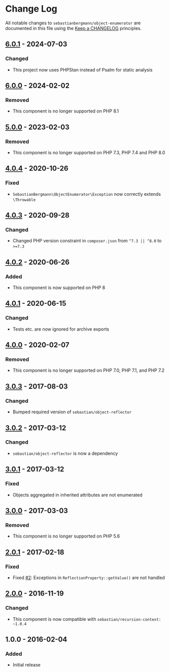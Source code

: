 # Change Log

All notable changes to `sebastianbergmann/object-enumerator` are documented in this file using the [Keep a CHANGELOG](http://keepachangelog.com/) principles.

## [6.0.1] - 2024-07-03

### Changed

- This project now uses PHPStan instead of Psalm for static analysis

## [6.0.0] - 2024-02-02

### Removed

- This component is no longer supported on PHP 8.1

## [5.0.0] - 2023-02-03

### Removed

- This component is no longer supported on PHP 7.3, PHP 7.4 and PHP 8.0

## [4.0.4] - 2020-10-26

### Fixed

- `SebastianBergmann\ObjectEnumerator\Exception` now correctly extends `\Throwable`

## [4.0.3] - 2020-09-28

### Changed

- Changed PHP version constraint in `composer.json` from `^7.3 || ^8.0` to `>=7.3`

## [4.0.2] - 2020-06-26

### Added

- This component is now supported on PHP 8

## [4.0.1] - 2020-06-15

### Changed

- Tests etc. are now ignored for archive exports

## [4.0.0] - 2020-02-07

### Removed

- This component is no longer supported on PHP 7.0, PHP 7.1, and PHP 7.2

## [3.0.3] - 2017-08-03

### Changed

- Bumped required version of `sebastian/object-reflector`

## [3.0.2] - 2017-03-12

### Changed

- `sebastian/object-reflector` is now a dependency

## [3.0.1] - 2017-03-12

### Fixed

- Objects aggregated in inherited attributes are not enumerated

## [3.0.0] - 2017-03-03

### Removed

- This component is no longer supported on PHP 5.6

## [2.0.1] - 2017-02-18

### Fixed

- Fixed [#2](https://github.com/sebastianbergmann/phpunit/pull/2): Exceptions in `ReflectionProperty::getValue()` are not handled

## [2.0.0] - 2016-11-19

### Changed

- This component is now compatible with `sebastian/recursion-context: ~1.0.4`

## 1.0.0 - 2016-02-04

### Added

- Initial release

[6.0.1]: https://github.com/sebastianbergmann/object-enumerator/compare/6.0.0...6.0.1
[6.0.0]: https://github.com/sebastianbergmann/object-enumerator/compare/5.0...6.0.0
[5.0.0]: https://github.com/sebastianbergmann/object-enumerator/compare/4.0.4...5.0.0
[4.0.4]: https://github.com/sebastianbergmann/object-enumerator/compare/4.0.3...4.0.4
[4.0.3]: https://github.com/sebastianbergmann/object-enumerator/compare/4.0.2...4.0.3
[4.0.2]: https://github.com/sebastianbergmann/object-enumerator/compare/4.0.1...4.0.2
[4.0.1]: https://github.com/sebastianbergmann/object-enumerator/compare/4.0.0...4.0.1
[4.0.0]: https://github.com/sebastianbergmann/object-enumerator/compare/3.0.3...4.0.0
[3.0.3]: https://github.com/sebastianbergmann/object-enumerator/compare/3.0.2...3.0.3
[3.0.2]: https://github.com/sebastianbergmann/object-enumerator/compare/3.0.1...3.0.2
[3.0.1]: https://github.com/sebastianbergmann/object-enumerator/compare/3.0.0...3.0.1
[3.0.0]: https://github.com/sebastianbergmann/object-enumerator/compare/2.0...3.0.0
[2.0.1]: https://github.com/sebastianbergmann/object-enumerator/compare/2.0.0...2.0.1
[2.0.0]: https://github.com/sebastianbergmann/object-enumerator/compare/1.0...2.0.0
